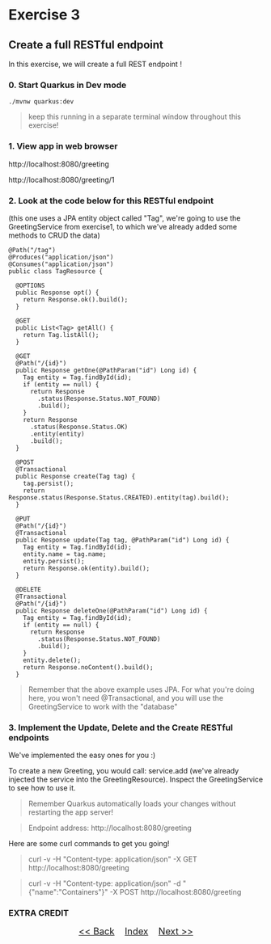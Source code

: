 # Exercise 3
## Create a full RESTful endpoint

In this exercise, we will create a full REST endpoint !

### 0. Start Quarkus in Dev mode


   ```
   ./mvnw quarkus:dev
   ```

> keep this running in a separate terminal window throughout this exercise!

### 1. View app in web browser
http://localhost:8080/greeting

http://localhost:8080/greeting/1

### 2. Look at the code below for this RESTful endpoint 

(this one uses a JPA entity object called "Tag", we're going to use the GreetingService from exercise1, to which we've already added some methods to CRUD the data)

``` 
@Path("/tag")
@Produces("application/json")
@Consumes("application/json")
public class TagResource {

  @OPTIONS
  public Response opt() {
    return Response.ok().build();
  }

  @GET
  public List<Tag> getAll() {
    return Tag.listAll();
  }

  @GET
  @Path("/{id}")
  public Response getOne(@PathParam("id") Long id) {
    Tag entity = Tag.findById(id);
    if (entity == null) {
      return Response
        .status(Response.Status.NOT_FOUND)
        .build();
    }
    return Response
      .status(Response.Status.OK)
      .entity(entity)
      .build();
  }

  @POST
  @Transactional
  public Response create(Tag tag) {
    tag.persist();
    return Response.status(Response.Status.CREATED).entity(tag).build();
  }

  @PUT
  @Path("/{id}")
  @Transactional
  public Response update(Tag tag, @PathParam("id") Long id) {
    Tag entity = Tag.findById(id);
    entity.name = tag.name;
    entity.persist();
    return Response.ok(entity).build();
  }

  @DELETE
  @Transactional
  @Path("/{id}")
  public Response deleteOne(@PathParam("id") Long id) {
    Tag entity = Tag.findById(id);
    if (entity == null) {
      return Response
        .status(Response.Status.NOT_FOUND)
        .build();
    }
    entity.delete();
    return Response.noContent().build();
  }
```
> Remember that the above example uses JPA. For what you're doing here, you won't need @Transactional, and you will use the GreetingService to work with the "database"

### 3. Implement the Update, Delete and the Create RESTful endpoints  

We've implemented the easy ones for you :)

To create a new Greeting, you would call: service.add (we've already injected the service into the GreetingResource). Inspect the GreetingService to see how to use it.
 

> Remember Quarkus automatically loads your changes without restarting the app server!


> Endpoint address: http://localhost:8080/greeting

Here are some curl commands to get you going!

> curl -v -H "Content-type: application/json" -X GET http://localhost:8080/greeting

> curl -v -H "Content-type: application/json" -d "{\"name\":\"Containers\"}" -X POST http://localhost:8080/greeting
     
### EXTRA CREDIT



<p  align="center">
	<font size="4">
 		<a href="../exercise2/"><< Back</a>&nbsp;&nbsp;&nbsp;&nbsp;<a href="/../../">Index</a>&nbsp;&nbsp;&nbsp;&nbsp;<a href="../exercise4/">Next >></a></td>
 </font>
</p>
